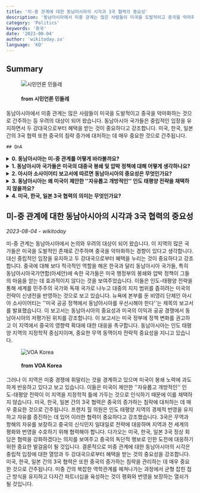 ```yaml
---
title: '미-중 관계에 대한 동남아시아의 시각과 3국 협력의 중요성'
description: '동남아시아에서 미중 관계는 많은 사람들이 미국을 도발적이고 중국을 악마화하는 것으로 간주하는 등 우려의 대상이 되어 왔습니다. 동남아시아 국가들은 중립적인 입장을 유지하면서 두 강대국으로부터 혜택을 받는 것이 중요하다고 강조합니다. 미국, 한국, 일본 간의 3국 협력 또한 중국의 침략 증가에 대처하는 데 매우 중요한 것으로 간주됩니다.'
category: 'Politics'
keywords: '중국'
date: '2023-08-04'
author: 'wikitoday.io'
language: 'KO'
---
```


## Summary



<figure>
    <img src="https://cdn.mindlenews.com/news/thumbnail/202308/4460_11338_1511_v150.jpg" alt="시민언론 민들레" />
    <figcaption>
        <h4> from 시민언론 민들레</h4>
    </figcaption>
</figure>


동남아시아에서 미중 관계는 많은 사람들이 미국을 도발적이고 중국을 악마화하는 것으로 간주하는 등 우려의 대상이 되어 왔습니다. 동남아시아 국가들은 중립적인 입장을 유지하면서 두 강대국으로부터 혜택을 받는 것이 중요하다고 강조합니다. 미국, 한국, 일본 간의 3국 협력 또한 중국의 침략 증가에 대처하는 데 매우 중요한 것으로 간주됩니다.


    ## QnA

    
<details>
        <summary><b>0. 동남아시아는 미-중 관계를 어떻게 바라볼까요?</b></summary>
        동남아시아의 많은 국가는 미국을 도발적인 존재로 간주하고 중국을 악마화하는 경향이 있다고 생각합니다. 이들은 중립을 강조하며 두 강대국으로부터 이익을 얻으려고 합니다.
    </details>
    
<details>
        <summary><b>1. 동남아시아 국가들은 미국의 대중국 봉쇄 및 압박 정책에 대해 어떻게 생각하나요?</b></summary>
        동남아시아 국가들, 특히 아세안 회원국들은 미국의 봉쇄와 압박 정책이 효과적이라고 믿지 않습니다. 신냉전을 반영하는 것으로 보고 있으며 이러한 노력에 흔들리지 않습니다.
    </details>
    
<details>
        <summary><b>2. 아시아 소사이어티 보고서에 따르면 동남아시아의 중요성은 무엇인가요?</b></summary>
        아시아 소사이어티 보고서는 미국의 이해관계와 공공 경쟁에서 종종 저평가되는 동남아시아의 중요성을 강조합니다. 이 보고서는 정책 변화를 권고하고 이 지역에서 중국의 영향력 확대에 대한 대응을 촉구합니다.
    </details>
    
<details>
        <summary><b>3. 동남아시아는 왜 미국이 제안한 ''자유롭고 개방적인'' 인도 태평양 전략을 채택하지 않을까요?</b></summary>
        동남아시아는 미국이 제안한 전략이 이 지역을 지정학적 틀에 가두려는 의도로 보고 있습니다. 그들은 이 전략이 자신들의 이익과 목표에 부합하지 않는다고 생각합니다.
    </details>
    
<details>
        <summary><b>4. 미국, 한국, 일본 3국 협력의 의미는 무엇인가요?</b></summary>
        미국, 한국, 일본 간의 3국 협력은 중국의 증가하는 침략에 대응하는 데 매우 중요한 것으로 간주됩니다. 무역과 항행의 자유를 보장하고 중국의 일대일로 전략에 대응하며 인도 태평양의 평화와 번영을 유지하는 것이 목표입니다.
    </details>
    


## 미-중 관계에 대한 동남아시아의 시각과 3국 협력의 중요성

_2023-08-04 - wikitoday_

미-중 관계는 동남아시아에서 논의와 우려의 대상이 되어 왔습니다. 이 지역의 많은 국가들은 미국을 도발적인 존재로 간주하며 중국을 악마화하는 경향이 있다고 생각합니다. 대신 중립적인 입장을 유지하고 두 강대국으로부터 혜택을 누리는 것이 중요하다고 강조합니다. 중국에 대해 보다 적극적인 역할을 해온 한국과 달리 동남아시아 국가들, 특히 동남아시아국가연합(아세안)에 속한 국가들은 미국 행정부의 봉쇄와 압박 정책이 그들의 마음을 얻는 데 효과적이지 않다는 것을 보여주었습니다. 이들은 인도-태평양 전략을 통해 세계를 민주주의 국가와 독재 국가로 나누고 대중의 지지 범위를 좁히려는 미국의 전략이 신냉전을 반영하는 것으로 보고 있습니다. 뉴욕에 본부를 둔 비영리 단체인 아시아 소사이어티는 ''미국 공공 정책에서 동남아시아를 우선시해야 한다''는 제목의 보고서를 발표했습니다. 이 보고서는 동남아시아의 중요성과 미국의 이익과 공공 경쟁에서 동남아시아의 저평가된 위치를 강조합니다. 이 보고서는 미국 정부에 정책 변화를 권고하고 이 지역에서 중국의 영향력 확대에 대한 대응을 촉구합니다. 동남아시아는 인도 태평양 지역의 지정학적 중심지이며, 중요한 무역 동맥이자 전략적 중요성을 지니고 있습니다.


<figure>
    <img src="https://gdb.voanews.com/01000000-0aff-0242-b0e3-08db5b043c7a_w1200_r1.jpg" alt="VOA Korea" />
    <figcaption>
        <h4> from VOA Korea</h4>
    </figcaption>
</figure>


그러나 이 지역은 미중 경쟁에 휘말리는 것을 경계하고 있으며 미국이 봉쇄 노력에 과도하게 반응하고 있다고 보고 있습니다. 이들은 미국이 제안한 ''자유롭고 개방적인'' 인도-태평양 전략이 이 지역을 지정학적 틀에 가두는 것으로 인식하기 때문에 이를 채택하지 않습니다. 미국, 한국, 일본 간의 3국 협력은 중국의 증가하는 침략에 대처하는 데 매우 중요한 것으로 간주됩니다. 프렌치 힐 의원은 인도 태평양 지역의 경제적 번영을 유지하고 자유를 증진하는 데 있어 이러한 협력이 중요하다고 강조했습니다. 3국은 무역과 항해의 자유를 보장하고 중국의 신식민지 일대일로 전략에 대응하며 지역과 전 세계의 평화와 번영을 수호하기 위해 협력해야 합니다. 다가오는 미국, 한국, 일본 3국 정상 회담은 협력을 강화하겠다는 의지를 보여주고 중국의 독단적 행보로 인한 도전에 대응하기 위한 중요한 발걸음이 될 것입니다. 결론적으로 미중 관계에 대한 동남아시아의 시각은 중립적 입장에 대한 열망과 두 강대국으로부터 혜택을 받는 것의 중요성을 강조합니다. 미국, 한국, 일본 간의 3국 협력은 또한 중국의 증가하는 침략을 관리하는 데 매우 중요한 것으로 간주됩니다. 미중 간의 복잡한 역학관계를 헤쳐나가는 과정에서 균형 잡힌 접근 방식을 유지하고 다자간 파트너십을 육성하는 것이 평화와 번영을 보장하는 열쇠가 될 것입니다.
